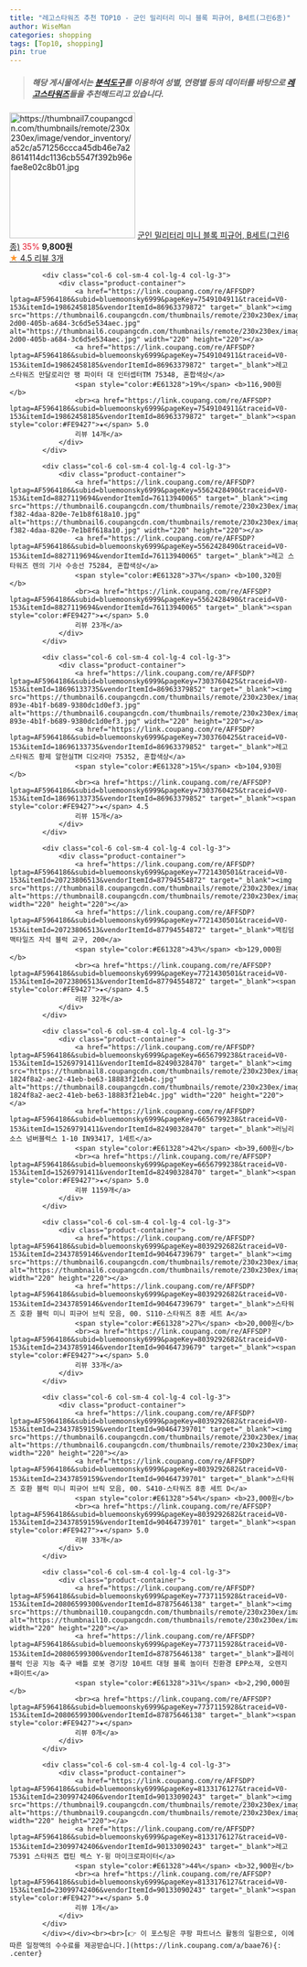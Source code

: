 ```yaml
---
title: "레고스타워즈 추천 TOP10 - 군인 밀리터리 미니 블록 피규어, B세트(그린6종)"
author: WiseMan
categories: shopping
tags: [Top10, shopping]
pin: true
---
```


> ##### 해당 게시물에서는 [**분석도구**](https://itemscout.io/)를 이용하여 **성별**, **연령별** 등의 데이터를 바탕으로 [**레고스타워즈**](https://link.coupang.com/a/baae76)들을 추천해드리고 있습니다.
<div class="container"><div class="row">
            <div class="col-6 col-sm-4 col-lg-4 col-lg-3">
                <div class="product-container">
                    <a href="https://link.coupang.com/re/AFFSDP?lptag=AF5964186&subid=bluemoonsky6999&pageKey=8137648267&traceid=V0-153&itemId=23499360080&vendorItemId=90525802937" target="_blank"><img src="https://thumbnail7.coupangcdn.com/thumbnails/remote/230x230ex/image/vendor_inventory/a52c/a571256ccca45db46e7a28614114dc1136cb5547f392b96efae8e02c8b01.jpg" alt="https://thumbnail7.coupangcdn.com/thumbnails/remote/230x230ex/image/vendor_inventory/a52c/a571256ccca45db46e7a28614114dc1136cb5547f392b96efae8e02c8b01.jpg" width="220" height="220"></a>
                    <a href="https://link.coupang.com/re/AFFSDP?lptag=AF5964186&subid=bluemoonsky6999&pageKey=8137648267&traceid=V0-153&itemId=23499360080&vendorItemId=90525802937" target="_blank">군인 밀리터리 미니 블록 피규어, B세트(그린6종)</a>
                    <span style="color:#E61328">35%</span> <b>9,800원</b>
                    <br><a href="https://link.coupang.com/re/AFFSDP?lptag=AF5964186&subid=bluemoonsky6999&pageKey=8137648267&traceid=V0-153&itemId=23499360080&vendorItemId=90525802937" target="_blank"><span style="color:#FE9427">★</span> 4.5
                    리뷰 3개</a>
                </div>
            </div>
            
            <div class="col-6 col-sm-4 col-lg-4 col-lg-3">
                <div class="product-container">
                    <a href="https://link.coupang.com/re/AFFSDP?lptag=AF5964186&subid=bluemoonsky6999&pageKey=7549104911&traceid=V0-153&itemId=19862458185&vendorItemId=86963379872" target="_blank"><img src="https://thumbnail6.coupangcdn.com/thumbnails/remote/230x230ex/image/retail/images/2023/08/23/15/2/8e96ce1b-2d00-405b-a684-3c6d5e534aec.jpg" alt="https://thumbnail6.coupangcdn.com/thumbnails/remote/230x230ex/image/retail/images/2023/08/23/15/2/8e96ce1b-2d00-405b-a684-3c6d5e534aec.jpg" width="220" height="220"></a>
                    <a href="https://link.coupang.com/re/AFFSDP?lptag=AF5964186&subid=bluemoonsky6999&pageKey=7549104911&traceid=V0-153&itemId=19862458185&vendorItemId=86963379872" target="_blank">레고 스타워즈 만달로리안 팽 파이터 대 인터셉터TM 75348, 혼합색상</a>
                    <span style="color:#E61328">19%</span> <b>116,900원</b>
                    <br><a href="https://link.coupang.com/re/AFFSDP?lptag=AF5964186&subid=bluemoonsky6999&pageKey=7549104911&traceid=V0-153&itemId=19862458185&vendorItemId=86963379872" target="_blank"><span style="color:#FE9427">★</span> 5.0
                    리뷰 14개</a>
                </div>
            </div>
            
            <div class="col-6 col-sm-4 col-lg-4 col-lg-3">
                <div class="product-container">
                    <a href="https://link.coupang.com/re/AFFSDP?lptag=AF5964186&subid=bluemoonsky6999&pageKey=5562428490&traceid=V0-153&itemId=8827119694&vendorItemId=76113940065" target="_blank"><img src="https://thumbnail6.coupangcdn.com/thumbnails/remote/230x230ex/image/retail/images/2021/05/19/2/0/d669dc5f-f382-4daa-820e-7e1b8f618a10.jpg" alt="https://thumbnail6.coupangcdn.com/thumbnails/remote/230x230ex/image/retail/images/2021/05/19/2/0/d669dc5f-f382-4daa-820e-7e1b8f618a10.jpg" width="220" height="220"></a>
                    <a href="https://link.coupang.com/re/AFFSDP?lptag=AF5964186&subid=bluemoonsky6999&pageKey=5562428490&traceid=V0-153&itemId=8827119694&vendorItemId=76113940065" target="_blank">레고 스타워즈 렌의 기사 수송선 75284, 혼합색상</a>
                    <span style="color:#E61328">37%</span> <b>100,320원</b>
                    <br><a href="https://link.coupang.com/re/AFFSDP?lptag=AF5964186&subid=bluemoonsky6999&pageKey=5562428490&traceid=V0-153&itemId=8827119694&vendorItemId=76113940065" target="_blank"><span style="color:#FE9427">★</span> 5.0
                    리뷰 23개</a>
                </div>
            </div>
            
            <div class="col-6 col-sm-4 col-lg-4 col-lg-3">
                <div class="product-container">
                    <a href="https://link.coupang.com/re/AFFSDP?lptag=AF5964186&subid=bluemoonsky6999&pageKey=7303760425&traceid=V0-153&itemId=18696133735&vendorItemId=86963379852" target="_blank"><img src="https://thumbnail6.coupangcdn.com/thumbnails/remote/230x230ex/image/retail/images/2023/08/23/15/0/aec7acd0-893e-4b1f-b689-9380dc1d0ef3.jpg" alt="https://thumbnail6.coupangcdn.com/thumbnails/remote/230x230ex/image/retail/images/2023/08/23/15/0/aec7acd0-893e-4b1f-b689-9380dc1d0ef3.jpg" width="220" height="220"></a>
                    <a href="https://link.coupang.com/re/AFFSDP?lptag=AF5964186&subid=bluemoonsky6999&pageKey=7303760425&traceid=V0-153&itemId=18696133735&vendorItemId=86963379852" target="_blank">레고 스타워즈 황제 알현실TM 디오라마 75352, 혼합색상</a>
                    <span style="color:#E61328">15%</span> <b>104,930원</b>
                    <br><a href="https://link.coupang.com/re/AFFSDP?lptag=AF5964186&subid=bluemoonsky6999&pageKey=7303760425&traceid=V0-153&itemId=18696133735&vendorItemId=86963379852" target="_blank"><span style="color:#FE9427">★</span> 4.5
                    리뷰 15개</a>
                </div>
            </div>
            
            <div class="col-6 col-sm-4 col-lg-4 col-lg-3">
                <div class="product-container">
                    <a href="https://link.coupang.com/re/AFFSDP?lptag=AF5964186&subid=bluemoonsky6999&pageKey=7721430501&traceid=V0-153&itemId=20723806513&vendorItemId=87794554872" target="_blank"><img src="https://thumbnail8.coupangcdn.com/thumbnails/remote/230x230ex/image/vendor_inventory/dd8f/c9bfcf93bc21279f0048fcc423dac6f742d49f403b4b77f96b7d4554b13a.jpg" alt="https://thumbnail8.coupangcdn.com/thumbnails/remote/230x230ex/image/vendor_inventory/dd8f/c9bfcf93bc21279f0048fcc423dac6f742d49f403b4b77f96b7d4554b13a.jpg" width="220" height="220"></a>
                    <a href="https://link.coupang.com/re/AFFSDP?lptag=AF5964186&subid=bluemoonsky6999&pageKey=7721430501&traceid=V0-153&itemId=20723806513&vendorItemId=87794554872" target="_blank">맥킹덤 맥타일즈 자석 블럭 교구, 200</a>
                    <span style="color:#E61328">43%</span> <b>129,000원</b>
                    <br><a href="https://link.coupang.com/re/AFFSDP?lptag=AF5964186&subid=bluemoonsky6999&pageKey=7721430501&traceid=V0-153&itemId=20723806513&vendorItemId=87794554872" target="_blank"><span style="color:#FE9427">★</span> 4.5
                    리뷰 32개</a>
                </div>
            </div>
            
            <div class="col-6 col-sm-4 col-lg-4 col-lg-3">
                <div class="product-container">
                    <a href="https://link.coupang.com/re/AFFSDP?lptag=AF5964186&subid=bluemoonsky6999&pageKey=6656799238&traceid=V0-153&itemId=15269791411&vendorItemId=82490328470" target="_blank"><img src="https://thumbnail8.coupangcdn.com/thumbnails/remote/230x230ex/image/retail/images/1584846830489167-1824f8a2-aec2-41eb-be63-18883f21eb4c.jpg" alt="https://thumbnail8.coupangcdn.com/thumbnails/remote/230x230ex/image/retail/images/1584846830489167-1824f8a2-aec2-41eb-be63-18883f21eb4c.jpg" width="220" height="220"></a>
                    <a href="https://link.coupang.com/re/AFFSDP?lptag=AF5964186&subid=bluemoonsky6999&pageKey=6656799238&traceid=V0-153&itemId=15269791411&vendorItemId=82490328470" target="_blank">러닝리소스 넘버블럭스 1-10 IN93417, 1세트</a>
                    <span style="color:#E61328">42%</span> <b>39,600원</b>
                    <br><a href="https://link.coupang.com/re/AFFSDP?lptag=AF5964186&subid=bluemoonsky6999&pageKey=6656799238&traceid=V0-153&itemId=15269791411&vendorItemId=82490328470" target="_blank"><span style="color:#FE9427">★</span> 5.0
                    리뷰 1159개</a>
                </div>
            </div>
            
            <div class="col-6 col-sm-4 col-lg-4 col-lg-3">
                <div class="product-container">
                    <a href="https://link.coupang.com/re/AFFSDP?lptag=AF5964186&subid=bluemoonsky6999&pageKey=8039292682&traceid=V0-153&itemId=23437859146&vendorItemId=90464739679" target="_blank"><img src="https://thumbnail6.coupangcdn.com/thumbnails/remote/230x230ex/image/vendor_inventory/8cee/2d1869dabda7cd437d5b568d3c8373b4f39ad5254e2e567e442bf62ba51d.jpg" alt="https://thumbnail6.coupangcdn.com/thumbnails/remote/230x230ex/image/vendor_inventory/8cee/2d1869dabda7cd437d5b568d3c8373b4f39ad5254e2e567e442bf62ba51d.jpg" width="220" height="220"></a>
                    <a href="https://link.coupang.com/re/AFFSDP?lptag=AF5964186&subid=bluemoonsky6999&pageKey=8039292682&traceid=V0-153&itemId=23437859146&vendorItemId=90464739679" target="_blank">스타워즈 호환 블럭 미니 피규어 브릭 모음, 00. S110-스타워즈 8종 세트 A</a>
                    <span style="color:#E61328">27%</span> <b>20,000원</b>
                    <br><a href="https://link.coupang.com/re/AFFSDP?lptag=AF5964186&subid=bluemoonsky6999&pageKey=8039292682&traceid=V0-153&itemId=23437859146&vendorItemId=90464739679" target="_blank"><span style="color:#FE9427">★</span> 5.0
                    리뷰 33개</a>
                </div>
            </div>
            
            <div class="col-6 col-sm-4 col-lg-4 col-lg-3">
                <div class="product-container">
                    <a href="https://link.coupang.com/re/AFFSDP?lptag=AF5964186&subid=bluemoonsky6999&pageKey=8039292682&traceid=V0-153&itemId=23437859159&vendorItemId=90464739701" target="_blank"><img src="https://thumbnail6.coupangcdn.com/thumbnails/remote/230x230ex/image/vendor_inventory/bc15/238a24b4e30ee5981ca2955d1a7b2a2410622f331fd7eb8f7ff9fe134b1b.jpg" alt="https://thumbnail6.coupangcdn.com/thumbnails/remote/230x230ex/image/vendor_inventory/bc15/238a24b4e30ee5981ca2955d1a7b2a2410622f331fd7eb8f7ff9fe134b1b.jpg" width="220" height="220"></a>
                    <a href="https://link.coupang.com/re/AFFSDP?lptag=AF5964186&subid=bluemoonsky6999&pageKey=8039292682&traceid=V0-153&itemId=23437859159&vendorItemId=90464739701" target="_blank">스타워즈 호환 블럭 미니 피규어 브릭 모음, 00. S410-스타워즈 8종 세트 D</a>
                    <span style="color:#E61328">54%</span> <b>23,000원</b>
                    <br><a href="https://link.coupang.com/re/AFFSDP?lptag=AF5964186&subid=bluemoonsky6999&pageKey=8039292682&traceid=V0-153&itemId=23437859159&vendorItemId=90464739701" target="_blank"><span style="color:#FE9427">★</span> 5.0
                    리뷰 33개</a>
                </div>
            </div>
            
            <div class="col-6 col-sm-4 col-lg-4 col-lg-3">
                <div class="product-container">
                    <a href="https://link.coupang.com/re/AFFSDP?lptag=AF5964186&subid=bluemoonsky6999&pageKey=7737115928&traceid=V0-153&itemId=20806599300&vendorItemId=87875646138" target="_blank"><img src="https://thumbnail10.coupangcdn.com/thumbnails/remote/230x230ex/image/vendor_inventory/11ac/9561cad84a1ac9793f464605fc78b5270d0b5ebc3580eba302d0ff59c5d4.jpg" alt="https://thumbnail10.coupangcdn.com/thumbnails/remote/230x230ex/image/vendor_inventory/11ac/9561cad84a1ac9793f464605fc78b5270d0b5ebc3580eba302d0ff59c5d4.jpg" width="220" height="220"></a>
                    <a href="https://link.coupang.com/re/AFFSDP?lptag=AF5964186&subid=bluemoonsky6999&pageKey=7737115928&traceid=V0-153&itemId=20806599300&vendorItemId=87875646138" target="_blank">플레이블럭 인공 지능 축구 배틀 로봇 경기장 10세트 대형 블록 놀이터 친환경 EPP소재, 오렌지+화이트</a>
                    <span style="color:#E61328">31%</span> <b>2,290,000원</b>
                    <br><a href="https://link.coupang.com/re/AFFSDP?lptag=AF5964186&subid=bluemoonsky6999&pageKey=7737115928&traceid=V0-153&itemId=20806599300&vendorItemId=87875646138" target="_blank"><span style="color:#FE9427">★</span> 
                    리뷰 0개</a>
                </div>
            </div>
            
            <div class="col-6 col-sm-4 col-lg-4 col-lg-3">
                <div class="product-container">
                    <a href="https://link.coupang.com/re/AFFSDP?lptag=AF5964186&subid=bluemoonsky6999&pageKey=8133176127&traceid=V0-153&itemId=23099742406&vendorItemId=90133090243" target="_blank"><img src="https://thumbnail9.coupangcdn.com/thumbnails/remote/230x230ex/image/vendor_inventory/aeb0/d895bca72c80a08bd64b823bd46a91d6ee8a460634aa50a01d3284a57005.png" alt="https://thumbnail9.coupangcdn.com/thumbnails/remote/230x230ex/image/vendor_inventory/aeb0/d895bca72c80a08bd64b823bd46a91d6ee8a460634aa50a01d3284a57005.png" width="220" height="220"></a>
                    <a href="https://link.coupang.com/re/AFFSDP?lptag=AF5964186&subid=bluemoonsky6999&pageKey=8133176127&traceid=V0-153&itemId=23099742406&vendorItemId=90133090243" target="_blank">레고 75391 스타워즈 캡틴 렉스 Y-윙 마이크로파이터</a>
                    <span style="color:#E61328">44%</span> <b>32,900원</b>
                    <br><a href="https://link.coupang.com/re/AFFSDP?lptag=AF5964186&subid=bluemoonsky6999&pageKey=8133176127&traceid=V0-153&itemId=23099742406&vendorItemId=90133090243" target="_blank"><span style="color:#FE9427">★</span> 5.0
                    리뷰 1개</a>
                </div>
            </div>
            </div></div><br><br>[👉 이 포스팅은 쿠팡 파트너스 활동의 일환으로, 이에 따른 일정액의 수수료를 제공받습니다.](https://link.coupang.com/a/baae76){: .center}